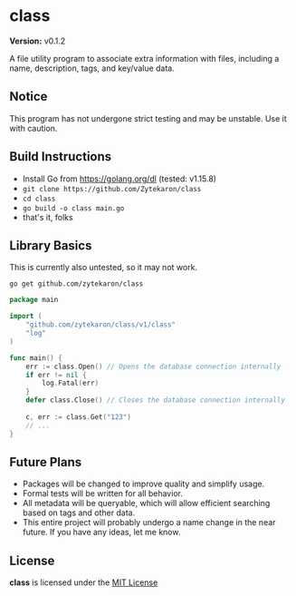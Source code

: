 # class

<b>Version:</b> v0.1.2

A file utility program to associate extra information with files,
including a name, description, tags, and key/value data.



## Notice

This program has not undergone strict testing and may be unstable. Use it with caution.



## Build Instructions

- Install Go from https://golang.org/dl (tested: v1.15.8)
- `git clone https://github.com/Zytekaron/class`
- `cd class`
- `go build -o class main.go`
- that's it, folks



## Library Basics

This is currently also untested, so it may not work.

`go get github.com/zytekaron/class`

```go
package main

import (
    "github.com/zytekaron/class/v1/class"
    "log"
)

func main() {
    err := class.Open() // Opens the database connection internally
    if err != nil {
    	log.Fatal(err)
    }
    defer class.Close() // Closes the database connection internally
    
    c, err := class.Get("123")
    // ...
}
```


## Future Plans

- Packages will be changed to improve quality and simplify usage.
- Formal tests will be written for all behavior.
- All metadata will be queryable, which will allow efficient searching based on tags and other data.
- This entire project will probably undergo a name change in the near future.
If you have any ideas, let me know.



## License

<b>class</b> is licensed under the [MIT License](https://github.com/Zytekaron/class/blob/master/LICENSE)
